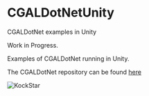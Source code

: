 # CGALDotNetUnity
CGALDotNet examples in Unity

Work in Progress.

Examples of CGALDotNet running in Unity.


The CGALDotNet repository can be found [here](https://github.com/Scrawk/CGALDotNet)

![KockStar](./Media/KockStar.jpg)
